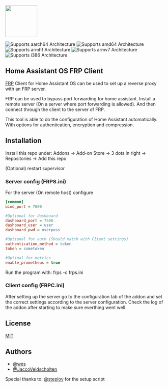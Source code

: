<img src="https://github.com/cwt0490/HassIO-FRP-Client/blob/main/logo.png" width=100 height=100 />

![Supports aarch64 Architecture][aarch64-shield] ![Supports amd64 Architecture][amd64-shield] ![Supports armhf Architecture][armhf-shield] ![Supports armv7 Architecture][armv7-shield] ![Supports i386 Architecture][i386-shield]

## Home Assistant OS FRP Client
[FRP](https://github.com/fatedier/frp) Client for Home Assistant OS can be used to set up a reverse proxy with an FRP server.

FRP can be used to bypass port forwarding for home assistant. Install a remote server (On a server where port forwarding is allowed). And then connect through the client to the server of FRP.

This tool is able to do the configuration of Home Assistant automatically. With options for authentication, encryption and compression.


## Installation

Install this repo under: 
Addons -> Add-on Store -> 3 dots in right -> Repositories -> Add this repo

(Optional) restart supervisor


### Server config (FRPS.ini)
For the server (On remote host) configure 
```ini
[common]
bind_port = 7000

#Optional for dashboard
dashboard_port = 7500
dashboard_user = user
dashboard_pwd = userpass

#Optional for auth (Should match with Client settings)
authentication_method = token
token = sometoken

#Optinal for metrics
enable_prometheus = true

```

Run the program with: frps -c frps.ini

### Client config (FRPC.ini)
After setting up the server go to the configuration tab of the addon and set the correct settings according to the server configuration.
Check the log of the addon after starting to make sure everthing went well.
## License

[MIT](https://choosealicense.com/licenses/mit/)



## Authors
- [@wes](https://github.com/cwt0490)
- [@JaccoVeldscholten](https://github.com/JaccoVeldscholten)

Special thanks to: [@steplov](https://github.com/steplov) for the setup script



[aarch64-shield]: https://img.shields.io/badge/aarch64-yes-green.svg
[amd64-shield]: https://img.shields.io/badge/amd64-yes-green.svg
[armhf-shield]: https://img.shields.io/badge/armhf-yes-green.svg
[armv7-shield]: https://img.shields.io/badge/armv7-yes-green.svg
[i386-shield]: https://img.shields.io/badge/i386-yes-green.svg

